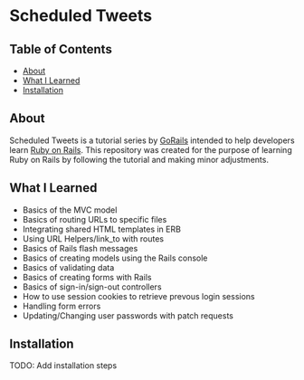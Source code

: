 # Scheduled Tweets

## Table of Contents
- [About](#About)
- [What I Learned](#What-I-Learned)
- [Installation](#Installation)

## About
Scheduled Tweets is a tutorial series by [GoRails](https://gorails.com/) intended to help developers learn [Ruby on Rails](https://guides.rubyonrails.org/). This repository was created for the purpose of learning Ruby on Rails by following the tutorial and making minor adjustments. 

## What I Learned
- Basics of the MVC model
- Basics of routing URLs to specific files
- Integrating shared HTML templates in ERB
- Using URL Helpers/link_to with routes
- Basics of Rails flash messages
- Basics of creating models using the Rails console
- Basics of validating data
- Basics of creating forms with Rails
- Basics of sign-in/sign-out controllers
- How to use session cookies to retrieve prevous login sessions
- Handling form errors
- Updating/Changing user passwords with patch requests

## Installation
TODO: Add installation steps
<!--
Things you may want to cover:

* Ruby version

* System dependencies

* Configuration

* Database creation

* Database initialization

* How to run the test suite

* Services (job queues, cache servers, search engines, etc.)

* Deployment instructions

* ...
-->